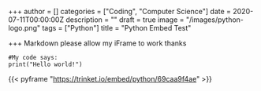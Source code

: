 +++
author = []
categories = ["Coding", "Computer Science"]
date = 2020-07-11T00:00:00Z
description = ""
draft = true
image = "/images/python-logo.png"
tags = ["Python"]
title = "Python Embed Test"

+++
Markdown please allow my iFrame to work thanks

    #My code says:
    print("Hello world!")

<span class="tablewrapper" markdown="1">

{{< pyframe "https://trinket.io/embed/python/69caa9f4ae" >}}

</span>